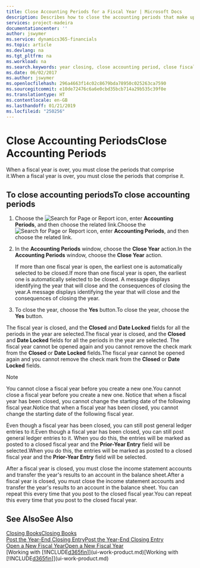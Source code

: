 ```yaml
---
title: Close Accounting Periods for a Fiscal Year | Microsoft Docs
description: Describes how to close the accounting periods that make up the fiscal year.
services: project-madeira
documentationcenter: ''
author: jswymer
ms.service: dynamics365-financials
ms.topic: article
ms.devlang: na
ms.tgt_pltfrm: na
ms.workload: na
ms.search.keywords: year closing, close accounting period, close fiscal year, bank account detailed trial balance
ms.date: 06/02/2017
ms.author: jswymer
ms.openlocfilehash: 296a4663f14c02c8679bda78950c025263ca7590
ms.sourcegitcommit: e10de72476c6a6e0cbd35bcb714a29b535c39f0e
ms.translationtype: HT
ms.contentlocale: en-GB
ms.lasthandoff: 01/21/2019
ms.locfileid: "250256"
---
```

# <a name="close-accounting-periods"></a><span data-ttu-id="f82bb-103">Close Accounting Periods</span><span class="sxs-lookup"><span data-stu-id="f82bb-103">Close Accounting Periods</span></span>
<span data-ttu-id="f82bb-104">When a fiscal year is over, you must close the periods that comprise it.</span><span class="sxs-lookup"><span data-stu-id="f82bb-104">When a fiscal year is over, you must close the periods that comprise it.</span></span>

## <a name="to-close-accounting-periods"></a><span data-ttu-id="f82bb-105">To close accounting periods</span><span class="sxs-lookup"><span data-stu-id="f82bb-105">To close accounting periods</span></span>
1. <span data-ttu-id="f82bb-106">Choose the ![Search for Page or Report](media/ui-search/search_small.png "Search for Page or Report icon") icon, enter **Accounting Periods**, and then choose the related link.</span><span class="sxs-lookup"><span data-stu-id="f82bb-106">Choose the ![Search for Page or Report](media/ui-search/search_small.png "Search for Page or Report icon") icon, enter **Accounting Periods**, and then choose the related link.</span></span>
2. <span data-ttu-id="f82bb-107">In the **Accounting Periods** window, choose the **Close Year** action.</span><span class="sxs-lookup"><span data-stu-id="f82bb-107">In the **Accounting Periods** window, choose the **Close Year** action.</span></span>

    <span data-ttu-id="f82bb-108">If more than one fiscal year is open, the earliest one is automatically selected to be closed.</span><span class="sxs-lookup"><span data-stu-id="f82bb-108">If more than one fiscal year is open, the earliest one is automatically selected to be closed.</span></span> <span data-ttu-id="f82bb-109">A message displays identifying the year that will close and the consequences of closing the year.</span><span class="sxs-lookup"><span data-stu-id="f82bb-109">A message displays identifying the year that will close and the consequences of closing the year.</span></span>
3. <span data-ttu-id="f82bb-110">To close the year, choose the **Yes** button.</span><span class="sxs-lookup"><span data-stu-id="f82bb-110">To close the year, choose the **Yes** button.</span></span>

<span data-ttu-id="f82bb-111">The fiscal year is closed, and the **Closed** and **Date Locked** fields for all the periods in the year are selected.</span><span class="sxs-lookup"><span data-stu-id="f82bb-111">The fiscal year is closed, and the **Closed** and **Date Locked** fields for all the periods in the year are selected.</span></span> <span data-ttu-id="f82bb-112">The fiscal year cannot be opened again and you cannot remove the check mark from the **Closed** or **Date Locked** fields.</span><span class="sxs-lookup"><span data-stu-id="f82bb-112">The fiscal year cannot be opened again and you cannot remove the check mark from the **Closed** or **Date Locked** fields.</span></span>

> [!NOTE]  
>   <span data-ttu-id="f82bb-113">You cannot close a fiscal year before you create a new one.</span><span class="sxs-lookup"><span data-stu-id="f82bb-113">You cannot close a fiscal year before you create a new one.</span></span> <span data-ttu-id="f82bb-114">Notice that when a fiscal year has been closed, you cannot change the starting date of the following fiscal year.</span><span class="sxs-lookup"><span data-stu-id="f82bb-114">Notice that when a fiscal year has been closed, you cannot change the starting date of the following fiscal year.</span></span>

<span data-ttu-id="f82bb-115">Even though a fiscal year has been closed, you can still post general ledger entries to it.</span><span class="sxs-lookup"><span data-stu-id="f82bb-115">Even though a fiscal year has been closed, you can still post general ledger entries to it.</span></span> <span data-ttu-id="f82bb-116">When you do this, the entries will be marked as posted to a closed fiscal year and the **Prior-Year Entry** field will be selected.</span><span class="sxs-lookup"><span data-stu-id="f82bb-116">When you do this, the entries will be marked as posted to a closed fiscal year and the **Prior-Year Entry** field will be selected.</span></span>

<span data-ttu-id="f82bb-117">After a fiscal year is closed, you must close the income statement accounts and transfer the year's results to an account in the balance sheet.</span><span class="sxs-lookup"><span data-stu-id="f82bb-117">After a fiscal year is closed, you must close the income statement accounts and transfer the year's results to an account in the balance sheet.</span></span> <span data-ttu-id="f82bb-118">You can repeat this every time that you post to the closed fiscal year.</span><span class="sxs-lookup"><span data-stu-id="f82bb-118">You can repeat this every time that you post to the closed fiscal year.</span></span>

## <a name="see-also"></a><span data-ttu-id="f82bb-119">See Also</span><span class="sxs-lookup"><span data-stu-id="f82bb-119">See Also</span></span>
[<span data-ttu-id="f82bb-120">Closing Books</span><span class="sxs-lookup"><span data-stu-id="f82bb-120">Closing Books</span></span>](year-close-books.md)  
[<span data-ttu-id="f82bb-121">Post the Year-End Closing Entry</span><span class="sxs-lookup"><span data-stu-id="f82bb-121">Post the Year-End Closing Entry</span></span>](year-how-post-year-end-close-entry.md)  
[<span data-ttu-id="f82bb-122">Open a New Fiscal Year</span><span class="sxs-lookup"><span data-stu-id="f82bb-122">Open a New Fiscal Year</span></span>](finance-how-open-new-fiscal-year.md)  
<span data-ttu-id="f82bb-123">[Working with [!INCLUDE[d365fin](includes/d365fin_md.md)]](ui-work-product.md)</span><span class="sxs-lookup"><span data-stu-id="f82bb-123">[Working with [!INCLUDE[d365fin](includes/d365fin_md.md)]](ui-work-product.md)</span></span>
